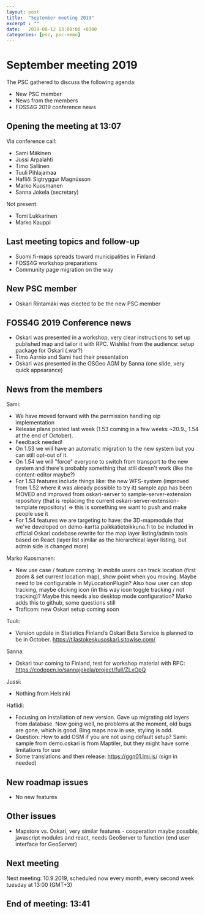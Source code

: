 ```yaml
---
layout: post
title:  "September meeting 2019"
excerpt : ""
date:   2019-08-12 13:00:00 +0300
categories: [psc, psc-memo]
---
```


# September meeting 2019

The PSC gathered to discuss the following agenda:

- New PSC member
- News from the members
- FOSS4G 2019 conference news

## Opening the meeting at 13:07

Via conference call:

- Sami Mäkinen
- Jussi Arpalahti
- Timo Sallinen
- Tuuli Pihlajamaa
- Hafliði Sigtryggur Magnússon
- Marko Kuosmanen
- Sanna Jokela (secretary)

Not present:

- Tomi Lukkarinen
- Marko Kauppi

## Last meeting topics and follow-up

- Suomi.fi-maps spreads toward municipalities in Finland
- FOSS4G workshop preparations
- Community page migration on the way

## New PSC member

- Oskari Rintamäki was elected to be the new PSC member

## FOSS4G 2019 Conference news

- Oskari was presented in a workshop, very clear instructions to set up published map and tailor it with RPC. Wishlist from the audience: setup package for Oskari (.war?)
- Timo Aarnio and Sami had their presentation
- Oskari was presented in the OSGeo AGM by Sanna (one slide, very quick appearance)

## News from the members

Sami:
- We have moved forward with the permission handling oip implementation
- Release plans posted last week (1.53 coming in a few weeks ~20.9., 1.54 at the end of October). 
- Feedback needed! 
- On 1.53 we will have an automatic migration to the new system but you can still opt-out of it. 
- On 1.54 we will "force" everyone to switch from transport to the new system and there's probably something that still doesn't work (like the content-editor maybe?)
- For 1.53 features include things like: the new WFS-system (improved from 1.52 where it was already possible to try it)
sample app has been MOVED and improved from oskari-server to sample-server-extension repository (that is replacing the current oskari-server-extension-template repository) ⇒ this is something we want to push and make people use it
- For 1.54 features we are targeting to have: the 3D-mapmodule that we've developed on demo-kartta.paikkatietoikkuna.fi to be included in official Oskari codebase
rewrite for the map layer listing/admin tools based on React (layer list similar as the hierarchical layer listing, but admin side is changed more)

Marko Kuosmanen: 
- New use case / feature coming: In mobile users can track location (first zoom & set current location map), show point when you moving. Maybe need to be configurable in MyLocationPlugin? Also how user can stop tracking, maybe clicking icon (in this way icon toggle tracking / not tracking)? Maybe this needs also desktop mode configuration? Marko adds this to github, some questions still
- Traficom: new Oskari setup coming soon

Tuuli: 
- Version update in Statistics Finland’s Oskari Beta Service is planned to be in October. https://tilastokeskusoskari.sitowise.com/

Sanna:
- Oskari tour coming to Finland, test for workshop material with RPC: https://codepen.io/sannajokela/project/full/ZLxOpQ

Jussi: 
- Nothing from Helsinki

Haflidi:
- Focusing on installation of new version. Gave up migrating old layers from database. Now going well, no problems at the moment, old bugs are gone, which is good. Bing maps now in use, styling is odd.
- Question: How to add OSM if you are not using default setup? Sami: sample from demo.oskari is from Maptiler, but they might have some limitations for use
- Some translations and then release: https://ggn01.lmi.is/ (sign in needed)


## New roadmap issues

- No new features

## Other issues

- Mapstore vs. Oskari, very similar features - cooperation maybe possible, javascript modules and react, needs GeoServer to function (end user interface for GeoServer)


## Next meeting

Next meeting: 10.9.2019, scheduled now every month, every second week tuesday at 13:00 (GMT+3)

## End of meeting: 13:41
